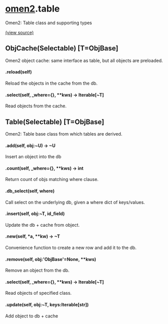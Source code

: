 # [omen2](omen2.md).table
Omen2: Table class and supporting types


[(view source)](https://github.com/atakamallc/omen2/blob/master/omen2/table.py)
## ObjCache(Selectable) [T=ObjBase]
Omen2 object cache: same interface as table, but all objects are preloaded.


#### .reload(self)
Reload the objects in the cache from the db.

#### .select(self, _where={}, **kws) -> Iterable[~T]
Read objects from the cache.

## Table(Selectable) [T=ObjBase]
Omen2: Table base class from which tables are derived.


#### .add(self, obj:~U) -> ~U
Insert an object into the db

#### .count(self, _where={}, **kws) -> int
Return count of objs matching where clause.

#### .db_select(self, where)
Call select on the underlying db, given a where dict of keys/values.

#### .insert(self, obj:~T, id_field)
Update the db + cache from object.

#### .new(self, *a, **kw) -> ~T
Convenience function to create a new row and add it to the db.

#### .remove(self, obj:'ObjBase'=None, **kws)
Remove an object from the db.

#### .select(self, _where={}, **kws) -> Iterable[~T]
Read objects of specified class.

#### .update(self, obj:~T, keys:Iterable[str])
Add object to db + cache

